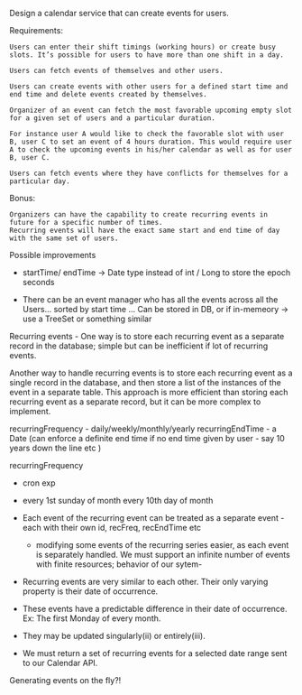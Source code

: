 Design a calendar service that can create events for users.

Requirements:

    Users can enter their shift timings (working hours) or create busy slots. It’s possible for users to have more than one shift in a day.
    
    Users can fetch events of themselves and other users.
    
    Users can create events with other users for a defined start time and end time and delete events created by themselves.
    
    Organizer of an event can fetch the most favorable upcoming empty slot for a given set of users and a particular duration.
    
    For instance user A would like to check the favorable slot with user B, user C to set an event of 4 hours duration. This would require user A to check the upcoming events in his/her calendar as well as for user B, user C.
    
    Users can fetch events where they have conflicts for themselves for a particular day.
    
Bonus:
    
    Organizers can have the capability to create recurring events in future for a specific number of times. 
    Recurring events will have the exact same start and end time of day with the same set of users.









Possible improvements
- startTime/ endTime -> Date type instead of int / Long to store the epoch seconds

- There can be an event manager who has all the events across all the Users... sorted by start time ...
Can be stored in DB, or if in-memeory -> use a TreeSet<Event> or something similar


Recurring events - One way is to store each recurring event as a separate record in the database; simple but can be inefficient if lot of recurring events.

Another way to handle recurring events is to store each recurring event as a single record in the database, and then store a list of the instances of the event in a separate table. This approach is more efficient than storing each recurring event as a separate record, but it can be more complex to implement.

recurringFrequency - daily/weekly/monthly/yearly
recurringEndTime - a Date (can enforce a definite end time if no end time given by user - say 10 years down the line etc )

recurringFrequency
- cron exp
- every 1st sunday of month
every 10th day of month


- Each event of the recurring event can be treated as a separate event - each with their own id, recFreq, recEndTime etc
    - modifying some events of the recurring series easier, as each event is separately handled.
We must support an infinite number of events with finite resources; behavior of our sytem-
- Recurring events are very similar to each other. Their only varying property is their date of occurrence.
- These events have a predictable difference in their date of occurrence. 
Ex: The first Monday of every month.
- They may be updated singularly(ii) or entirely(iii).
- We must return a set of recurring events for a selected date range sent to our Calendar API.

Generating events on the fly?!